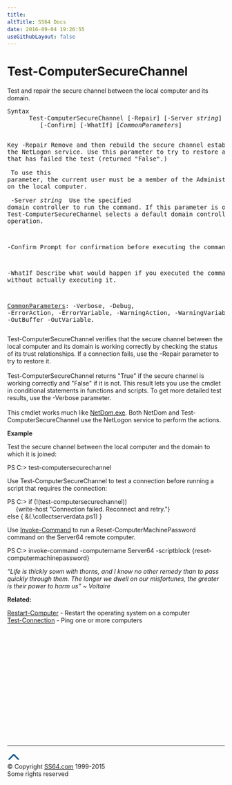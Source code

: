 ```yaml
---
title:
altTitle: SS64 Docs
date: 2016-09-04 19:26:55
useGithubLayout: false
---
```

<!-- #BeginLibraryItem "/Library/head_ps.lbi" --><!-- #EndLibraryItem --><h1>Test-ComputerSecureChannel</h1> 
<p>Test and repair the secure channel between the local computer and its domain.</p>
<pre>Syntax
      Test-ComputerSecureChannel [-Repair] [-Server <i>string</i>]
         [-Confirm] [-WhatIf] [<i>CommonParameters</i>]

Key
   -Repair
       Remove and then rebuild the secure channel established by the
       NetLogon service. Use this parameter to try to restore a connection
       that has failed the test (returned "False".)<br>        <br>       To use this parameter, the current user must be a member of
       the Administrators group on the local computer.<br>        <br>   -Server <i>string
</i>       Use the specified domain controller to run the command.
       If this parameter is omitted, Test-ComputerSecureChannel selects
       a default domain controller for the operation.

   -Confirm
       Prompt for confirmation before executing the command.

   -WhatIf
       Describe what would happen if you executed the command without actually executing it.

   <a href="common.html">CommonParameters</a>:
       -Verbose, -Debug, -ErrorAction, -ErrorVariable, -WarningAction, -WarningVariable,
       -OutBuffer -OutVariable.</pre>
<p>
  Test-ComputerSecureChannel  verifies that the secure channel between the local computer and its domain is
working correctly by checking the status of its trust relationships. If a connection fails, use the -Repair
parameter to try to restore it. <br>
<br>
Test-ComputerSecureChannel returns "True" if the secure channel is working correctly and "False" if it is not. This
result lets you use the cmdlet in conditional statements in functions and scripts. To get more detailed test results, use the <span class="code">-Verbose</span> parameter.<br>
<br>
This cmdlet works much like <a href="../nt/netdom.html">NetDom.exe</a>. Both NetDom and Test-ComputerSecureChannel use the NetLogon service to perform the actions.</p>
<p><b>Example</b></p>
<p>Test the secure channel between the local computer and the domain to which it is joined:</p>
<p><span class="code">PS C:&gt; test-computersecurechannel</span></p>
<p>Use Test-ComputerSecureChannel to test a connection before running a script that requires
the connection:</p>
<p><span class="code">PS C:&gt; if (!(test-computersecurechannel)) <br>
&nbsp;&nbsp;&nbsp;&nbsp;&nbsp;{write-host "Connection failed. Reconnect and retry."}<br>
else { &amp;(.\collectserverdata.ps1) }</span></p>
<p>Use <a href="invoke-command.html">Invoke-Command</a> to run a Reset-ComputerMachinePassword command on the Server64 remote computer.</p>
<p><span class="code">PS C:&gt; invoke-command -computername Server64 -scriptblock {reset-computermachinepassword}</span></p>
<p class="quote"><i>“Life is thickly sown with thorns, and I know no other remedy than to pass quickly through them. The longer we dwell on our misfortunes, the greater is their power to harm us” ~ Voltaire</i></p>
<p><b>Related:</b></p>
<p> 
<a href="restart-computer.html">Restart-Computer</a> - Restart the operating system on a computer<br>
<a href="test-connection.html">Test-Connection</a> - Ping one or more computers</p><!-- #BeginLibraryItem "/Library/foot_ps.lbi" --><p>
<!-- PowerShell300 -->
<ins class="adsbygoogle" style="display:inline-block;width:300px;height:250px" data-ad-client="ca-pub-6140977852749469" data-ad-slot="6253539900"></ins>
<script>
(adsbygoogle = window.adsbygoogle || []).push({});
</script></p>
<hr>
<div id="bl" class="footer"><a href="test-computersecurechannel.html#"><img src="../images/top.png" width="30" height="22" alt="Back to the Top"></a></div>
<div id="br" class="footer, tagline">© Copyright <a href="http://ss64.com/">SS64.com</a> 1999-2015<br>
Some rights reserved</div><!-- #EndLibraryItem -->

